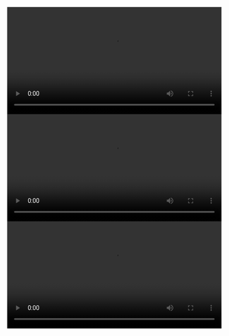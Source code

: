 <video controls width="500">
  <source src="hook-1.mp4" type="video/mp4">
  Your browser does not support the video tag.
</video>

<video controls width="500">
  <source src="hook-2.mp4" type="video/mp4">
  Your browser does not support the video tag.
</video>

<video controls width="500">
  <source src="hook-3.mp4" type="video/mp4">
  Your browser does not support the video tag.
</video>
